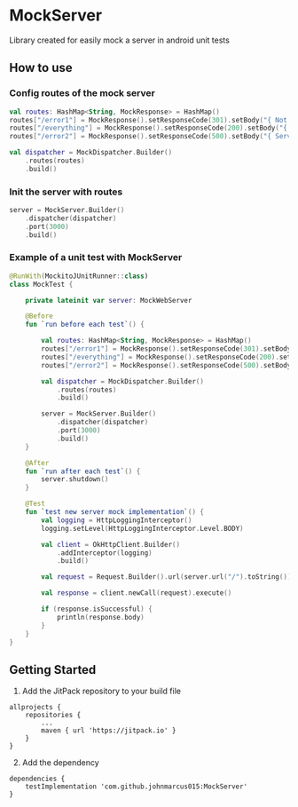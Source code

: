 # MockServer
Library created for easily mock a server in android unit tests
## How to use
### Config routes of the mock server
```kotlin 
val routes: HashMap<String, MockResponse> = HashMap()
routes["/error1"] = MockResponse().setResponseCode(301).setBody("{ Not authorized }")
routes["/everything"] = MockResponse().setResponseCode(200).setBody("{ Connection ok }")
routes["/error2"] = MockResponse().setResponseCode(500).setBody("{ Server error }")

val dispatcher = MockDispatcher.Builder()
    .routes(routes)
    .build()
```
### Init the server with routes
```kotlin
server = MockServer.Builder()
    .dispatcher(dispatcher)
    .port(3000)
    .build()
```
### Example of a unit test with MockServer
```kotlin
@RunWith(MockitoJUnitRunner::class)
class MockTest {

    private lateinit var server: MockWebServer

    @Before
    fun `run before each test`() {

        val routes: HashMap<String, MockResponse> = HashMap()
        routes["/error1"] = MockResponse().setResponseCode(301).setBody("{ Not authorized }")
        routes["/everything"] = MockResponse().setResponseCode(200).setBody("{ Connection ok }")
        routes["/error2"] = MockResponse().setResponseCode(500).setBody("{ Server error }")

        val dispatcher = MockDispatcher.Builder()
            .routes(routes)
            .build()

        server = MockServer.Builder()
            .dispatcher(dispatcher)
            .port(3000)
            .build()
    }

    @After
    fun `run after each test`() {
        server.shutdown()
    }

    @Test
    fun `test new server mock implementation`() {
        val logging = HttpLoggingInterceptor()
        logging.setLevel(HttpLoggingInterceptor.Level.BODY)

        val client = OkHttpClient.Builder()
            .addInterceptor(logging)
            .build()

        val request = Request.Builder().url(server.url("/").toString()).build()

        val response = client.newCall(request).execute()

        if (response.isSuccessful) {
            println(response.body)
        }
    }
}
```
## Getting Started 
1. Add the JitPack repository to your build file
```shell
allprojects {
    repositories {
        ...
        maven { url 'https://jitpack.io' }
    }
}
```
2. Add the dependency 
```shell
dependencies {
    testImplementation 'com.github.johnmarcus015:MockServer'
}
```
